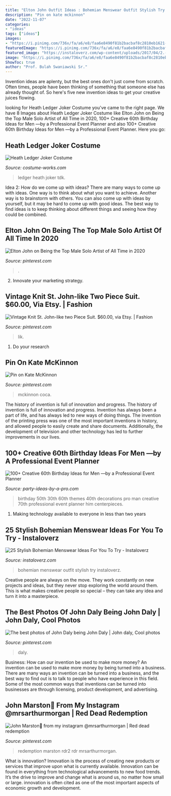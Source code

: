 ```yaml
---
title: "Elton John Outfit Ideas : Bohemian Menswear Outfit Stylish Try Instaloverz"
description: "Pin on kate mckinnon"
date: "2022-11-07"
categories:
- "ideas"
tags: ["ideas"]
images:
- "https://i.pinimg.com/736x/fa/a6/e8/faa6e8490f81b2bacbaf8c2810eb1621--st-johns-two-pieces.jpg"
featuredImage: "https://i.pinimg.com/736x/fa/a6/e8/faa6e8490f81b2bacbaf8c2810eb1621--st-johns-two-pieces.jpg"
featured_image: "https://instaloverz.com/wp-content/uploads/2017/04/2.-Bohemian-Men-Outfit-Ideas.jpg"
image: "https://i.pinimg.com/736x/fa/a6/e8/faa6e8490f81b2bacbaf8c2810eb1621--st-johns-two-pieces.jpg"
ShowToc: true
author: "Prof. Bulah Swaniawski Sr."
---
```



Invention ideas are aplenty, but the best ones don't just come from scratch. Often times, people have been thinking of something that someone else has already thought of. So here's five new invention ideas to get your creative juices flowing.

	

		
looking for Heath Ledger Joker Costume you've came to the right page. We have 8 Images about Heath Ledger Joker Costume like Elton John on Being the Top Male Solo Artist of All Time in 2020, 100+ Creative 60th Birthday Ideas for Men —by a Professional Event Planner and also 100+ Creative 60th Birthday Ideas for Men —by a Professional Event Planner. Here you go:
		
    
## Heath Ledger Joker Costume

<img loading=lazy src="https://photos.costume-works.com/full/heath_ledger_joker.jpg" onerror="this.onerror=null;this.src='https://tse2.mm.bing.net/th?id=OIP.DNBefytdcK8rM3TMz8L9KwHaMK&amp;pid=15.1';" alt="Heath Ledger Joker Costume">

_Source: costume-works.com_

>ledger heath joker tdk. 

	

Idea 2: How do we come up with ideas?
There are many ways to come up with ideas. One way is to think about what you want to achieve. Another way is to brainstorm with others. You can also come up with ideas by yourself, but it may be hard to come up with good ideas. The best way to find ideas is to keep thinking about different things and seeing how they could be combined.

    
## Elton John On Being The Top Male Solo Artist Of All Time In 2020

<img loading=lazy src="https://i.pinimg.com/736x/b4/24/d5/b424d5d029d8e5d145a300af1361c09b.jpg" onerror="this.onerror=null;this.src='https://tse4.mm.bing.net/th?id=OIP.FZ4pcn9y83yIBUpk3Z__KgHaJ_&amp;pid=15.1';" alt="Elton John on Being the Top Male Solo Artist of All Time in 2020">

_Source: pinterest.com_

>. 

	

2. Innovate your marketing strategy.

    
## Vintage Knit St. John-like Two Piece Suit. $60.00, Via Etsy. | Fashion

<img loading=lazy src="https://i.pinimg.com/736x/fa/a6/e8/faa6e8490f81b2bacbaf8c2810eb1621--st-johns-two-pieces.jpg" onerror="this.onerror=null;this.src='https://tse3.mm.bing.net/th?id=OIP.j_ynGVxFmFTvPTgljs8NXQHaJ3&amp;pid=15.1';" alt="Vintage Knit St. John-like two Piece Suit. $60.00, via Etsy. | Fashion">

_Source: pinterest.com_

>lik. 

	

1. Do your research

    
## Pin On Kate McKinnon

<img loading=lazy src="https://i.pinimg.com/736x/72/4f/d1/724fd10d1839ee4dc3afedaec2f34729.jpg" onerror="this.onerror=null;this.src='https://tse4.mm.bing.net/th?id=OIP.GO_Y4r8zE-pfpVtV-Zx6kAHaKX&amp;pid=15.1';" alt="Pin on Kate McKinnon">

_Source: pinterest.com_

>mckinnon coca. 

	

The history of invention is full of innovation and progress.
The history of invention is full of innovation and progress. Invention has always been a part of life, and has always led to new ways of doing things. The invention of the printing press was one of the most important inventions in history, and allowed people to easily create and share documents. Additionally, the development of television and other technology has led to further improvements in our lives.

    
## 100+ Creative 60th Birthday Ideas For Men —by A Professional Event Planner

<img loading=lazy src="http://www.party-ideas-by-a-pro.com/image-files/60men16z6.jpg" onerror="this.onerror=null;this.src='https://tse3.mm.bing.net/th?id=OIP.AbqKF1OiyFMNJpFzWtgjXgAAAA&amp;pid=15.1';" alt="100+ Creative 60th Birthday Ideas for Men —by a Professional Event Planner">

_Source: party-ideas-by-a-pro.com_

>birthday 50th 30th 60th themes 40th decorations pro man creative 70th professional event planner him centerpieces. 

	

1. Making technology available to everyone in less than two years 

    
## 25 Stylish Bohemian Menswear Ideas For You To Try - Instaloverz

<img loading=lazy src="https://instaloverz.com/wp-content/uploads/2017/04/2.-Bohemian-Men-Outfit-Ideas.jpg" onerror="this.onerror=null;this.src='https://tse4.mm.bing.net/th?id=OIP.OGal39B6Qq3huUL-oAZOSwHaLG&amp;pid=15.1';" alt="25 Stylish Bohemian Menswear Ideas For You To Try - Instaloverz">

_Source: instaloverz.com_

>bohemian menswear outfit stylish try instaloverz. 

	

Creative people are always on the move. They work constantly on new projects and ideas, but they never stop exploring the world around them. This is what makes creative people so special – they can take any idea and turn it into a masterpiece.

    
## The Best Photos Of John Daly Being John Daly | John Daly, Cool Photos

<img loading=lazy src="https://i.pinimg.com/736x/5b/f1/5a/5bf15ab5071f16f4bebe527662a5c67e--john-daly-best-photo.jpg" onerror="this.onerror=null;this.src='https://tse4.mm.bing.net/th?id=OIP.af2SuaD348aRaTc2MbuwsgHaKc&amp;pid=15.1';" alt="The best photos of John Daly being John Daly | John daly, Cool photos">

_Source: pinterest.com_

>daly. 

	

Business: How can our invention be used to make more money?
An invention can be used to make more money by being turned into a business. There are many ways an invention can be turned into a business, and the best way to find out is to talk to people who have experience in this field. Some of the most common ways that inventions can be turned into businesses are through licensing, product development, and advertising.

    
## John Marston💙 From My Instagram @mrsarthurmorgan | Red Dead Redemption

<img loading=lazy src="https://i.pinimg.com/736x/2a/50/f6/2a50f622d16da097812cc9861d08f615.jpg" onerror="this.onerror=null;this.src='https://tse3.mm.bing.net/th?id=OIP.aG4RjrBubeUSKNX6OMoXfwHaIf&amp;pid=15.1';" alt="John Marston💙 from my instagram @mrsarthurmorgan | Red dead redemption">

_Source: pinterest.com_

>redemption marston rdr2 rdr mrsarthurmorgan. 

	

What is innovation?
Innovation is the process of creating new products or services that improve upon what is currently available. Innovation can be found in everything from technological advancements to new food trends. It’s the drive to improve and change what is around us, no matter how small or large. innovation is often cited as one of the most important aspects of economic growth and development.

